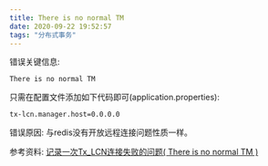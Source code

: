 ```yaml
---
title: There is no normal TM
date: 2020-09-22 19:52:57
tags: "分布式事务"
---
```


错误关键信息:
```
There is no normal TM

```

只需在配置文件添加如下代码即可(application.properties):
```
tx-lcn.manager.host=0.0.0.0

```

错误原因:
与redis没有开放远程连接问题性质一样。

参考资料:
[记录一次Tx_LCN连接失败的问题( There is no normal TM )](https://blog.csdn.net/qq_43371556/article/details/105757288)